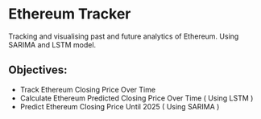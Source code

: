 # Ethereum Tracker
 Tracking and visualising past and future analytics of Ethereum.  Using SARIMA and LSTM model.

## Objectives:
- Track Ethereum Closing Price Over Time
- Calculate Ethereum Predicted Closing Price Over Time ( Using LSTM )
- Predict Ethereum Closing Price Until 2025 ( Using SARIMA )
